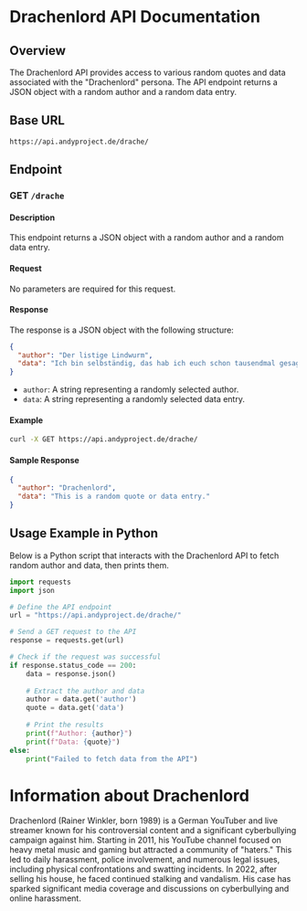 # Drachenlord API Documentation

## Overview
The Drachenlord API provides access to various random quotes and data associated with the "Drachenlord" persona. The API endpoint returns a JSON object with a random author and a random data entry.

## Base URL
```
https://api.andyproject.de/drache/
```

## Endpoint

### GET `/drache`

#### Description
This endpoint returns a JSON object with a random author and a random data entry.

#### Request
No parameters are required for this request.

#### Response
The response is a JSON object with the following structure:

```json
{
  "author": "Der listige Lindwurm",
  "data": "Ich bin selbständig, das hab ich euch schon tausendmal gesagt."
}
```

- `author`: A string representing a randomly selected author.
- `data`: A string representing a randomly selected data entry.

#### Example
```bash
curl -X GET https://api.andyproject.de/drache/
```

#### Sample Response
```json
{
  "author": "Drachenlord",
  "data": "This is a random quote or data entry."
}
```
## Usage Example in Python

Below is a Python script that interacts with the Drachenlord API to fetch random author and data, then prints them.

```python
import requests
import json

# Define the API endpoint
url = "https://api.andyproject.de/drache/"

# Send a GET request to the API
response = requests.get(url)

# Check if the request was successful
if response.status_code == 200:
    data = response.json()
    
    # Extract the author and data
    author = data.get('author')
    quote = data.get('data')
    
    # Print the results
    print(f"Author: {author}")
    print(f"Data: {quote}")
else:
    print("Failed to fetch data from the API")
```

# Information about Drachenlord
Drachenlord (Rainer Winkler, born 1989) is a German YouTuber and live streamer known for his controversial content and a significant cyberbullying campaign against him. Starting in 2011, his YouTube channel focused on heavy metal music and gaming but attracted a community of "haters." This led to daily harassment, police involvement, and numerous legal issues, including physical confrontations and swatting incidents. In 2022, after selling his house, he faced continued stalking and vandalism. His case has sparked significant media coverage and discussions on cyberbullying and online harassment.
